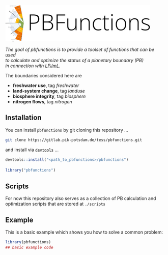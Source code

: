 ![boundaries](./inst/img/pbs_title.png) 
<!-- badges: start -->

 
<!-- badges: end -->
<!-- badges: start -->
<!-- badges: end -->


*The goal of pbfunctions is to provide a toolset of functions that can be used   
to calculate and optimize the status of a planetary boundary (PB)  
in connection with [LPJmL](https://gitlab.pik-potsdam.de/lpjml/LPJmL_internal).*

The boundaries considered here are

* **freshwater use**, tag *freshwater*
* **land-system change**, tag *landuse*
* **biosphere integrity**, tag *biosphere*
* **nitrogen flows**, tag *nitrogen*


## Installation

You can install `pbfunctions` by git cloning this repository ...

```bash
git clone https://gitlab.pik-potsdam.de/tess/pbfunctions.git
```

and install via  [`devtools`](https://rawgit.com/rstudio/cheatsheets/master/package-development.pdf) ...
```R
devtools::install("<path_to_pbfunctions>/pbfunctions")

library("pbfunctions")
```

## Scripts

For now this repository also serves as a collection of PB calculation and optimization
scripts that are stored at `./scripts`  


## Example

This is a basic example which shows you how to solve a common problem:

``` r
library(pbfunctions)
## basic example code
```

